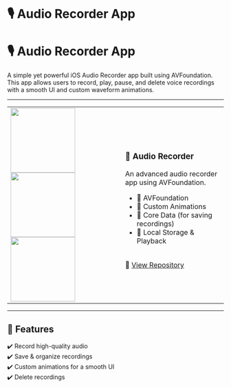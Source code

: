 # 🎙️ Audio Recorder App
# 🎙️ Audio Recorder App
A simple yet powerful iOS Audio Recorder app built using AVFoundation. This app allows users to record, play, pause, and delete voice recordings with a smooth UI and custom waveform animations.

---
<table>
  <tr>
    <td> 
      <img src="https://github.com/user-attachments/assets/de76a09f-2d7a-4e2d-b26c-008a3f0031fe" width="150">
      <img src="https://github.com/user-attachments/assets/0a438893-fb5f-4c44-b673-82c6891dca64" width="150">
      <img src="https://github.com/user-attachments/assets/dcaeb93b-05e9-40f6-9dd6-de344308853d" width="150">
    </td>
    <td>
      <h3>📱 Audio Recorder</h3>
      <p>An advanced audio recorder app using AVFoundation.</p>
      <ul>
        <li>🎤 AVFoundation</li>
        <li>🎨 Custom Animations</li>
        <li>📀 Core Data (for saving recordings)</li>
        <li>💾 Local Storage & Playback</li>
      </ul>
      <br>
      🔗 <a href="https://github.com/MaheshChandrareddy/Audio-Recorder"> View Repository</a>
    </td>
  </tr>
</table>

---

## 🚀 Features  
✔️ Record high-quality audio  
✔️ Save & organize recordings  
✔️ Custom animations for a smooth UI  
✔️ Delete recordings  
